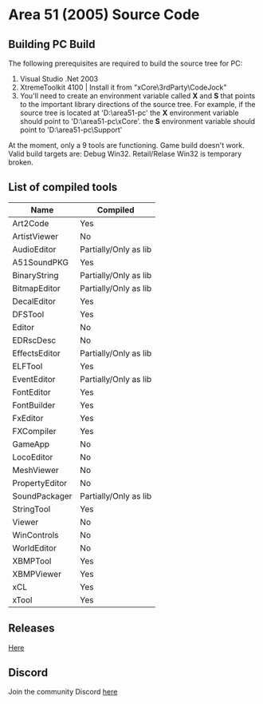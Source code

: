 # Area 51 (2005) Source Code

## Building PC Build

The following prerequisites are required to build the source tree for PC:

1. Visual Studio .Net 2003
2. XtremeToolkit 4100 | Install it from "xCore\3rdParty\CodeJock"
3. You'll need to create an environment variable called **X** and **S** that points to the important library directions of the source tree. For example, if the source tree is located at 'D:\area51-pc' the **X** environment variable should point to 'D:\area51-pc\xCore'. the **S** environment variable should point to 'D:\area51-pc\Support'

At the moment, only a 9 tools are functioning. Game build doesn't work. Valid build targets are: Debug Win32. Retail/Relase Win32 is temporary broken.

## List of compiled tools
Name           | Compiled
---------------| ----------------------
Art2Code       | Yes
ArtistViewer   | No
AudioEditor    | Partially/Only as lib
A51SoundPKG    | Yes
BinaryString   | Partially/Only as lib
BitmapEditor   | Partially/Only as lib
DecalEditor    | Yes
DFSTool        | Yes
Editor         | No
EDRscDesc      | No
EffectsEditor  | Partially/Only as lib
ELFTool        | Yes
EventEditor    | Partially/Only as lib
FontEditor     | Yes
FontBuilder    | Yes
FxEditor       | Yes
FXCompiler     | Yes
GameApp        | No
LocoEditor     | No
MeshViewer     | No
PropertyEditor | No
SoundPackager  | Partially/Only as lib
StringTool     | Yes
Viewer         | No
WinControls    | No
WorldEditor    | No
XBMPTool       | Yes
XBMPViewer     | Yes
xCL            | Yes
xTool          | Yes

## Releases

[Here](https://github.com/ProjectDreamland/area51/releases/)

## Discord

Join the community Discord [here](https://discord.gg/7gGhFSjxsq)
